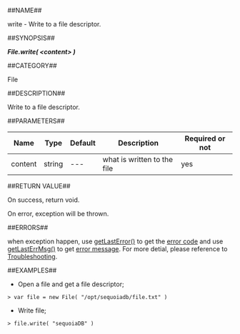 
##NAME##

write - Write to a file descriptor.

##SYNOPSIS##

***File.write( \<content\> )***

##CATEGORY##

File

##DESCRIPTION##

Write to a file descriptor.

##PARAMETERS##

| Name    | Type     | Default | Description                 | Required or not |
| ------- | -------- | ------- | --------------------------- | --------------- |
| content | string   | ---     | what is written to the file | yes             |

##RETURN VALUE##

On success, return void.

On error, exception will be thrown.

##ERRORS##

when exception happen, use [getLastError()](manual/Manual/Sequoiadb_command/Global/getLastError.md) to get the [error code](manual/Manual/Sequoiadb_error_code.md)  and use [getLastErrMsg()](manual/Manual/Sequoiadb_command/Global/getLastErrMsg.md) to get [error message](manual/Manual/Sequoiadb_command/Global/getLastErrMsg.md). For more detial, please  reference to [Troubleshooting](manual/FAQ/faq_sdb.md).

##EXAMPLES##

* Open a file and get a file descriptor;

```lang-javascript
> var file = new File( "/opt/sequoiadb/file.txt" )
```

* Write file;

```lang-javascript
> file.write( "sequoiaDB" )
```

